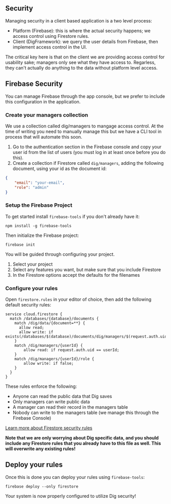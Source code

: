 Security
--------

Managing security in a client based application is a two level process:

* Platform (Firebase): this is where the actual security happens; we access control using Firestore rules.
* Client (DigFramework): we query the user details from Firebase, then implement access control in the UI.

The critical key here is that on the client we are providing access control for usability sake; managers only see what
they have access to. Regarless, they can't actually do anything to the data without platform level access.

Firebase Security
-----------------

You can manage Firebase through the app console, but we prefer to include this configuration in the application.

### Create your managers collection

We use a collection called dig/managers to mangage access control. At the time of writing you need to manually manage this
but we have a CLI tool in process that will automate this soon.

1. Go to the authentication section in the Firebase console and copy your user id from the list of users (you must log in 
at least once before you do this).
2. Create a collection if Firestore called `dig/managers`, adding the following document, using your id as the document id:

```json
{
    "email": "your-email",
    "role": "admin"
}
```

### Setup the Firebase Project

To get started install `firebase-tools` if you don't already have it:

    npm install -g firebase-tools
    
Then initialize the Firebase project:

    firebase init
    
You will be guided through configuring your project. 

1. Select your project
2. Select any features you want, but make sure that you include Firestore
3. In the Firestore options accept the defaults for the filenames

### Configure your rules

Open `firestore.rules` in your editor of choice, then add the following default security rules:

    service cloud.firestore {
      match /databases/{database}/documents {
        match /dig/data/{document=**} {
          allow read;
          allow write: if exists(/databases/$(database)/documents/dig/managers/$(request.auth.uid))
        }
        match /dig/managers/{userId} {
            allow read: if request.auth.uid == userId;
        }
        match /dig/managers/{userId}/role {
            allow write: if false;
        }
      }
    }

These rules enforce the following:

* Anyone can read the public data that Dig saves
* Only managers can write public data
* A manager can read their record in the managers table
* Nobody can write to the managers table (we manage this through the Firebase Console)

[Learn more about Firestore security rules](https://firebase.google.com/docs/firestore/security/rules-conditions)

__Note that we are only worrying about Dig specific data, and you should include any Firestore rules that you already
have to this file as well. This will overwrite any existing rules!__

## Deploy your rules

Once this is done you can deploy your rules using `firebase-tools`:

`firebase deploy --only firestore`

Your system is now properly configured to utilize Dig security!






